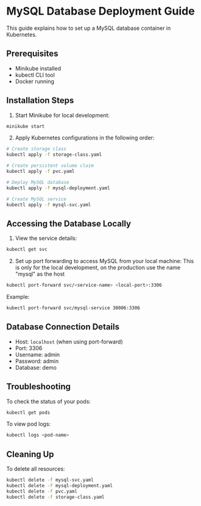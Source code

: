# MySQL Database Deployment Guide

This guide explains how to set up a MySQL database container in Kubernetes.

## Prerequisites

- Minikube installed
- kubectl CLI tool
- Docker running

## Installation Steps

1. Start Minikube for local development:
```bash
minikube start
```

2. Apply Kubernetes configurations in the following order:
```bash
# Create storage class
kubectl apply -f storage-class.yaml

# Create persistent volume claim
kubectl apply -f pvc.yaml

# Deploy MySQL database
kubectl apply -f mysql-deployment.yaml

# Create MySQL service
kubectl apply -f mysql-svc.yaml
```

## Accessing the Database Locally

1. View the service details:
```bash
kubectl get svc
```

2. Set up port forwarding to access MySQL from your local machine:
This is only for the local development, on the production use the name "mysql" as the host
```bash
kubectl port-forward svc/<service-name> <local-port>:3306
```

Example:
```bash
kubectl port-forward svc/mysql-service 30006:3306
```

## Database Connection Details

- Host: `localhost` (when using port-forward)
- Port: 3306
- Username: admin
- Password: admin
- Database: demo

## Troubleshooting

To check the status of your pods:
```bash
kubectl get pods
```

To view pod logs:
```bash
kubectl logs <pod-name>
```

## Cleaning Up

To delete all resources:
```bash
kubectl delete -f mysql-svc.yaml
kubectl delete -f mysql-deployment.yaml
kubectl delete -f pvc.yaml
kubectl delete -f storage-class.yaml
```

